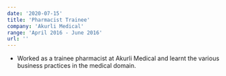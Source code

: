 ```yaml
---
date: '2020-07-15'
title: 'Pharmacist Trainee'
company: 'Akurli Medical'
range: 'April 2016 - June 2016'
url: ''
---
```


- Worked as a trainee pharmacist at Akurli Medical and learnt the various business practices in the
medical domain.

